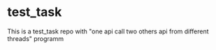 # test_task
This is a test_task repo with "one api call two others api from different threads" programm
